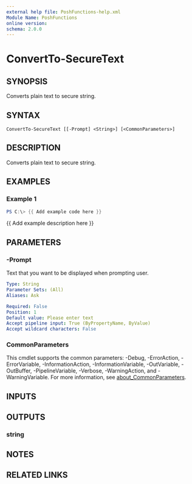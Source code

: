 ```yaml
---
external help file: PoshFunctions-help.xml
Module Name: PoshFunctions
online version:
schema: 2.0.0
---
```


# ConvertTo-SecureText

## SYNOPSIS
Converts plain text to secure string.

## SYNTAX

```
ConvertTo-SecureText [[-Prompt] <String>] [<CommonParameters>]
```

## DESCRIPTION
Converts plain text to secure string.

## EXAMPLES

### Example 1
```powershell
PS C:\> {{ Add example code here }}
```

{{ Add example description here }}

## PARAMETERS

### -Prompt
Text that you want to be displayed when prompting user.

```yaml
Type: String
Parameter Sets: (All)
Aliases: Ask

Required: False
Position: 1
Default value: Please enter text
Accept pipeline input: True (ByPropertyName, ByValue)
Accept wildcard characters: False
```

### CommonParameters
This cmdlet supports the common parameters: -Debug, -ErrorAction, -ErrorVariable, -InformationAction, -InformationVariable, -OutVariable, -OutBuffer, -PipelineVariable, -Verbose, -WarningAction, and -WarningVariable. For more information, see [about_CommonParameters](http://go.microsoft.com/fwlink/?LinkID=113216).

## INPUTS

## OUTPUTS

### string
## NOTES

## RELATED LINKS
